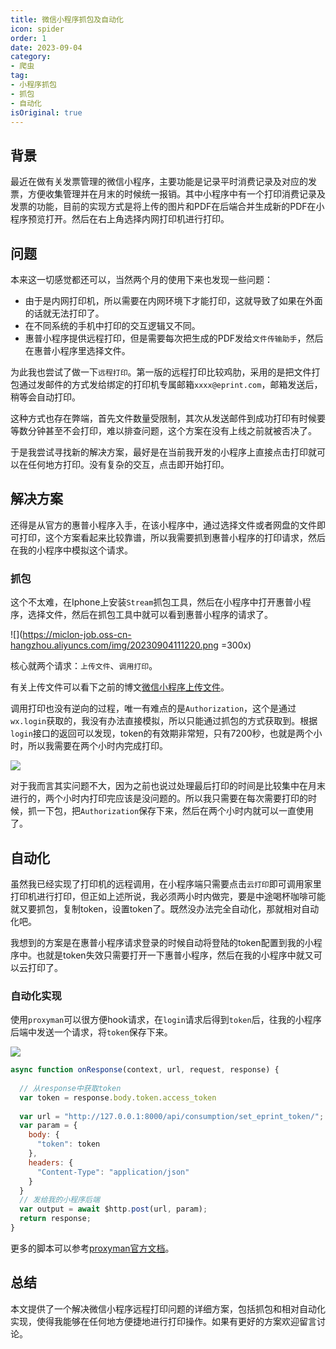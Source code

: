 ```yaml
---
title: 微信小程序抓包及自动化
icon: spider
order: 1
date: 2023-09-04
category:
- 爬虫
tag:
- 小程序抓包
- 抓包
- 自动化
isOriginal: true
---
```



## 背景

最近在做有关发票管理的微信小程序，主要功能是记录平时消费记录及对应的发票，方便收集管理并在月末的时候统一报销。其中小程序中有一个打印消费记录及发票的功能，目前的实现方式是将上传的图片和PDF在后端合并生成新的PDF在小程序预览打开。然后在右上角选择内网打印机进行打印。

## 问题

本来这一切感觉都还可以，当然两个月的使用下来也发现一些问题：

- 由于是内网打印机，所以需要在内网环境下才能打印，这就导致了如果在外面的话就无法打印了。
- 在不同系统的手机中打印的交互逻辑又不同。
- 惠普小程序提供远程打印，但是需要每次把生成的PDF发给`文件传输助手`，然后在惠普小程序里选择文件。

为此我也尝试了做一下`远程打印`。第一版的远程打印比较鸡肋，采用的是把文件打包通过发邮件的方式发给绑定的打印机专属邮箱`xxxx@eprint.com`，邮箱发送后，稍等会自动打印。

这种方式也存在弊端，首先文件数量受限制，其次从发送邮件到成功打印有时候要等数分钟甚至不会打印，难以排查问题，这个方案在没有上线之前就被否决了。

于是我尝试寻找新的解决方案，最好是在当前我开发的小程序上直接点击打印就可以在任何地方打印。没有复杂的交互，点击即开始打印。

## 解决方案

还得是从官方的惠普小程序入手，在该小程序中，通过选择文件或者网盘的文件即可打印，这个方案看起来比较靠谱，所以我需要抓到惠普小程序的打印请求，然后在我的小程序中模拟这个请求。

### 抓包

这个不太难，在Iphone上安装`Stream`抓包工具，然后在小程序中打开惠普小程序，选择文件，然后在抓包工具中就可以看到惠普小程序的请求了。

![](https://miclon-job.oss-cn-hangzhou.aliyuncs.com/img/20230904111220.png =300x)

核心就两个请求：`上传文件`、`调用打印`。

有关上传文件可以看下之前的博文[微信小程序上传文件](/posts/language/python/python-requests-uploader.html)。

调用打印也没有逆向的过程，唯一有难点的是`Authorization`，这个是通过`wx.login`获取的，我没有办法直接模拟，所以只能通过抓包的方式获取到。根据`login`接口的返回可以发现，token的有效期非常短，只有7200秒，也就是两个小时，所以我需要在两个小时内完成打印。

![](https://miclon-job.oss-cn-hangzhou.aliyuncs.com/img/20230904133328.png)

对于我而言其实问题不大，因为之前也说过处理最后打印的时间是比较集中在月末进行的，两个小时内打印完应该是没问题的。所以我只需要在每次需要打印的时候，抓一下包，把`Authorization`保存下来，然后在两个小时内就可以一直使用了。

## 自动化

虽然我已经实现了打印机的远程调用，在小程序端只需要点击`云打印`即可调用家里打印机进行打印，但正如上述所说，我必须两小时内做完，要是中途喝杯咖啡可能就又要抓包，复制token，设置token了。既然没办法完全自动化，那就相对自动化吧。

我想到的方案是在惠普小程序请求登录的时候自动将登陆的token配置到我的小程序中。也就是token失效只需要打开一下惠普小程序，然后在我的小程序中就又可以云打印了。

### 自动化实现

使用`proxyman`可以很方便hook请求，在`login`请求后得到`token`后，往我的小程序后端中发送一个请求，将`token`保存下来。

![](https://miclon-job.oss-cn-hangzhou.aliyuncs.com/img/20230904142644.png)

```js
async function onResponse(context, url, request, response) {
  
  // 从response中获取token
  var token = response.body.token.access_token
      
  var url = "http://127.0.0.1:8000/api/consumption/set_eprint_token/";
  var param = {
    body: {
      "token": token
    },
    headers: {
      "Content-Type": "application/json"
    }
  }
  // 发给我的小程序后端
  var output = await $http.post(url, param);
  return response;
}
```

更多的脚本可以参考[proxyman官方文档](https://docs.proxyman.io/scripting/script)。

## 总结

本文提供了一个解决微信小程序远程打印问题的详细方案，包括抓包和相对自动化实现，使得我能够在任何地方便捷地进行打印操作。如果有更好的方案欢迎留言讨论。

